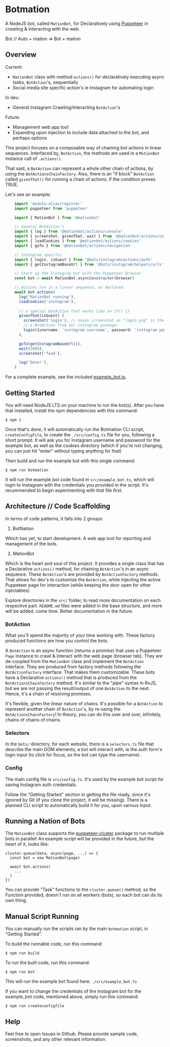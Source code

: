 # Botmation

A NodeJS bot, called `MationBot`, for Declaratively using [Puppeteer](https://github.com/puppeteer/puppeteer) in crawling & interacting with the web.

Bot // Auto + mation => Bot + mation

## Overview

Current:
 - `MationBot` class with method `actions()` for declaratively executing async tasks, `BotAction`'s, sequentially
 - Social media site specific action's ie Instagram for automating login

In dev:
  - General Instagram Crawling/Interacting `BotAction`'s

Future:
 - Management web app tool
 - Expanding upon injection to include data attached to the bot, and perhaps options

This project focuses on a composable way of chaining bot actions in linear sequences. Interfaced by, `BotAction`, the methods are used in a `MotionBot` instance call of `.actions()`. 

That said, a `BotAction` can represent a whole other chain of actions, by using the `BotActionsChainFactory`. Also, there is an "if block" `BotAction` called `givenThat()` for running a chain of actions, if the condition proves TRUE.

Let's see an example:
```typescript
    import 'module-alias/register'
    import puppeteer from 'puppeteer'

    import { MationBot } from '@mationbot'

    // General BotAction's
    import { log } from '@mationbot/actions/console'
    import { screenshot, givenThat, wait } from '@mationbot/actions/utilities'
    import { loadCookies } from '@mationbot/actions/cookies'
    import { goTo } from '@mationbot/actions/navigation'

    // Instagram specific
    import { login, isGuest } from '@bots/instagram/actions/auth'
    import { getInstagramBaseUrl } from '@bots/instagram/helpers/urls'

    // Start up the Instagram bot with the Puppeteer Browser
    const bot = await MationBot.asyncConstructor(browser)

    // Actions run in a linear sequence, as declared
    await bot.actions(
      log('MationBot running'),
      loadCookies('instagram'),
      
      // a special BotAction that works like an if() {}
      givenThat(isGuest) (
        screenshot('login'), // saves screenshot as "login.png" in the screenshots directory
        // a BotAction from our instagram package:
        login({username: 'instagram username', password: 'instagram password'}) // automatically saves cookies
      ),

      goTo(getInstagramBaseUrl()),
      wait(5000),
      screenshot('feed'),

      log('Done!'),
    )
```

For a complete example, see the included [example_bot.ts](/src/example_bot.ts).

## Getting Started

You will need NodeJS LTS on your machine to run the bot(s). After you have that installed, install the npm dependencies with this command:

```
$ npm i
```
Once that's done, it will automatically run the Botmation CLI script, `createConfigFile`, to create the `./src/config.ts` file for you, following a short prompt. It will ask you for Instagram username and password for the example bot, as well as the cookies directory (which if you're not changing, you can just hit "enter" without typing anything for that)

Then build and run the example bot with this single command:
```
$ npm run botmation
```

It will run the example bot code found in `src/example_bot.ts`, which will login to Instagram with the credentials you provided in the script. It's recommended to begin experimenting with that file first.

## Architecture // Code Scaffolding

In terms of code patterns, it falls into 2 groups:

1) BotNation

Which has yet, to start development. A web app tool for reporting and management of the bots.

2) MationBot

Which is the heart and soul of this project. It provides a single class that has a Declarative `actions()` method, for chaining `BotAction`'s in an async sequence. These `BotAction`'s are provided by `BotActionFactory` methods. That allows for dev's to customize the `BotAction`, while injecting the active Puppeteer page for interaction (while keeping the door open for other injectables)

Explore directories in the `src/` folder, to read more documentation on each respective part. `README.md` files were added in the base structure, and more will be added, come time. Better documentation in the future.

### BotAction

What you'll spend the majority of your time working with. These factory produced functions are how you control the bots.

A `BotAction` is an async function (returns a promise) that uses a Puppeteer `Page` instance to crawl & interact with the web page (browser tab). They are de-coupled from the `MationBot` class and implement the `BotAction` interface. They are produced from factory methods following the `BotActionFactory` interface. That makes them customizable. These bots have a Declarative `actions()` method that is produced from the `BotActionsChainFactory` method. It's similar to the "pipe" syntax in RxJS, but we are not passing the result/output of one `BotAction` to the next. Hence, it's a chain of resolving promises.

It's flexible, given the linear nature of chains. It's possible for a `BotAction` to represent another chain of `BotAction`'s, by re-using the `BotActionsChainFactory`! In theory, you can do this over and over, infinitely, chains of chains of chains.

### Selectors

In the `bots/` directory, for each website, there is a `selectors.ts` file that describe the main DOM elements, a bot will interact with, ie the auth form's login input (to click for focus, so the bot can type the username).

### Config

The main config file is `src/config.ts`. It's used by the example bot script for saving Instagram auth credentials. 

Follow the "Getting Started" section in getting the file ready, since it's ignored by Git (if you clone the project, it will be missing). There is a planned CLI script to automatically build it for you, upon various input.

## Running a Nation of Bots

The `MationBot` class supports the [puppeteer-cluster](https://github.com/thomasdondorf/puppeteer-cluster) package to run multiple bots in parallel! An example script will be provided in the future, but the heart of it, looks like:

```
cluster.queue(data, async(page, ...) => {
  const bot = new MationBot(page)

  await bot.actions(
    ...
  )
})

```

You can provide "Task" functions to the `cluster.queue()` method, so the Function provided, doesn't run on all workers (bots), so each bot can do its own thing.

## Manual Script Running

You can manually run the scripts ran by the main `botmation` script, in "Getting Started".

To build the runnable code, run this command:
```
$ npm run build
```

To run the built code, run this command:
```
$ npm run bot
```

This will run the example bot found here: `./src/example_bot.ts`

If you want to change the credentials of the Instagram bot for the example_bot code, mentioned above, simply run this command:
```
$ npm run createconfigfile
```

## Help

Feel free to open Issues in Github. Please provide sample code, screenshots, and any other relevant information.
